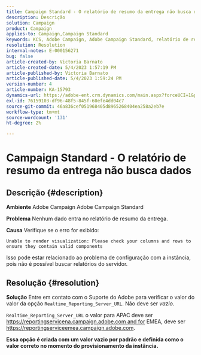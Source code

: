 ```yaml
---
title: Campaign Standard - O relatório de resumo da entrega não busca dados
description: Descrição
solution: Campaign
product: Campaign
applies-to: Campaign,Campaign Standard
keywords: KCS, Adobe Campaign, Adobe Campaign Standard, relatório de resumo da entrega, não busca dados, solução de problemas, Realtime_Reporting_Server_URL
resolution: Resolution
internal-notes: E-000156271
bug: false
article-created-by: Victoria Barnato
article-created-date: 5/4/2023 1:57:19 PM
article-published-by: Victoria Barnato
article-published-date: 5/4/2023 1:59:24 PM
version-number: 4
article-number: KA-15793
dynamics-url: https://adobe-ent.crm.dynamics.com/main.aspx?forceUCI=1&pagetype=entityrecord&etn=knowledgearticle&id=999b4e90-83ea-ed11-a7c6-6045bd0065f9
exl-id: 76159103-df96-48f5-845f-60efe4dd04c7
source-git-commit: 46a836cef051968405d8965268404ea258a2eb7e
workflow-type: tm+mt
source-wordcount: '131'
ht-degree: 2%

---
```


# Campaign Standard - O relatório de resumo da entrega não busca dados

## Descrição {#description}


<b>Ambiente</b>
Adobe Campaign Adobe Campaign Standard

<b>Problema</b>
Nenhum dado entra no relatório de resumo da entrega.

<b>Causa</b>
Verifique se o erro for exibido:


```
Unable to render visualization: Please check your columns and rows to ensure they contain valid components
```


Isso pode estar relacionado ao problema de configuração com a instância, pois não é possível buscar relatórios do servidor.


## Resolução {#resolution}


<b>Solução</b>
Entre em contato com o Suporte do Adobe para verificar o valor do valor da opção `Realtime_Reporting_Server_URL`. Não deve ser *vazio*.

`Realtime_Reporting_Server_URL` o valor para APAC deve ser https://reportingservicena.campaign.adobe.com and for EMEA, deve ser https://reportingserviceemea.campaign.adobe.com.

<b>Essa opção é criada com um valor vazio por padrão e definida como o valor correto no momento do provisionamento da instância.</b>
